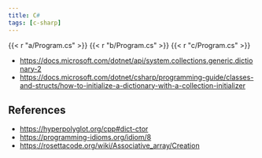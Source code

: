 ```yaml
---
title: C#
tags: [c-sharp]
---
```


{{< r "a/Program.cs" >}}
{{< r "b/Program.cs" >}}
{{< r "c/Program.cs" >}}

- <https://docs.microsoft.com/dotnet/api/system.collections.generic.dictionary-2>
- <https://docs.microsoft.com/dotnet/csharp/programming-guide/classes-and-structs/how-to-initialize-a-dictionary-with-a-collection-initializer>

## References

- <https://hyperpolyglot.org/cpp#dict-ctor>
- <https://programming-idioms.org/idiom/8>
- <https://rosettacode.org/wiki/Associative_array/Creation>
